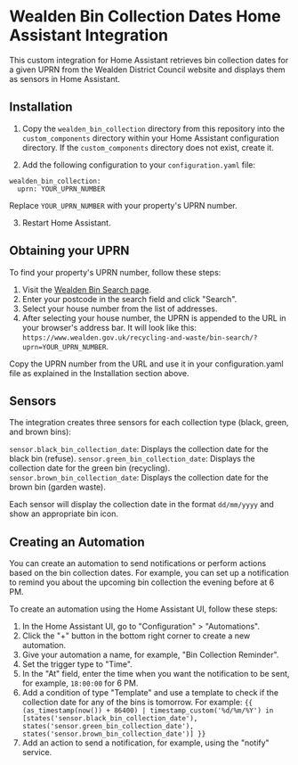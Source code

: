 # Wealden Bin Collection Dates Home Assistant Integration

This custom integration for Home Assistant retrieves bin collection dates for a given UPRN from the Wealden District Council website and displays them as sensors in Home Assistant.

## Installation

1. Copy the `wealden_bin_collection` directory from this repository into the `custom_components` directory within your Home Assistant configuration directory. If the `custom_components` directory does not exist, create it.

2. Add the following configuration to your `configuration.yaml` file:

```
wealden_bin_collection:
  uprn: YOUR_UPRN_NUMBER
```

Replace `YOUR_UPRN_NUMBER` with your property's UPRN number.

3. Restart Home Assistant.

## Obtaining your UPRN
To find your property's UPRN number, follow these steps:

1. Visit the [Wealden Bin Search page](https://www.wealden.gov.uk/recycling-and-waste/bin-search/).
2. Enter your postcode in the search field and click "Search".
3. Select your house number from the list of addresses.
4. After selecting your house number, the UPRN is appended to the URL in your browser's address bar. It will look like this: `https://www.wealden.gov.uk/recycling-and-waste/bin-search/?uprn=YOUR_UPRN_NUMBER`.

Copy the UPRN number from the URL and use it in your configuration.yaml file as explained in the Installation section above.

## Sensors
The integration creates three sensors for each collection type (black, green, and brown bins):

`sensor.black_bin_collection_date`: Displays the collection date for the black bin (refuse).
`sensor.green_bin_collection_date`: Displays the collection date for the green bin (recycling).
`sensor.brown_bin_collection_date`: Displays the collection date for the brown bin (garden waste).

Each sensor will display the collection date in the format `dd/mm/yyyy` and show an appropriate bin icon.

## Creating an Automation
You can create an automation to send notifications or perform actions based on the bin collection dates. For example, you can set up a notification to remind you about the upcoming bin collection the evening before at 6 PM.

To create an automation using the Home Assistant UI, follow these steps:

1. In the Home Assistant UI, go to "Configuration" > "Automations".
2. Click the "+" button in the bottom right corner to create a new automation.
3. Give your automation a name, for example, "Bin Collection Reminder".
4. Set the trigger type to "Time".
5. In the "At" field, enter the time when you want the notification to be sent, for example, `18:00:00` for 6 PM.
6. Add a condition of type "Template" and use a template to check if the collection date for any of the bins is tomorrow. For example:
`{{ (as_timestamp(now()) + 86400) | timestamp_custom('%d/%m/%Y') in [states('sensor.black_bin_collection_date'), states('sensor.green_bin_collection_date'), states('sensor.brown_bin_collection_date')] }}
`
7. Add an action to send a notification, for example, using the "notify" service. 